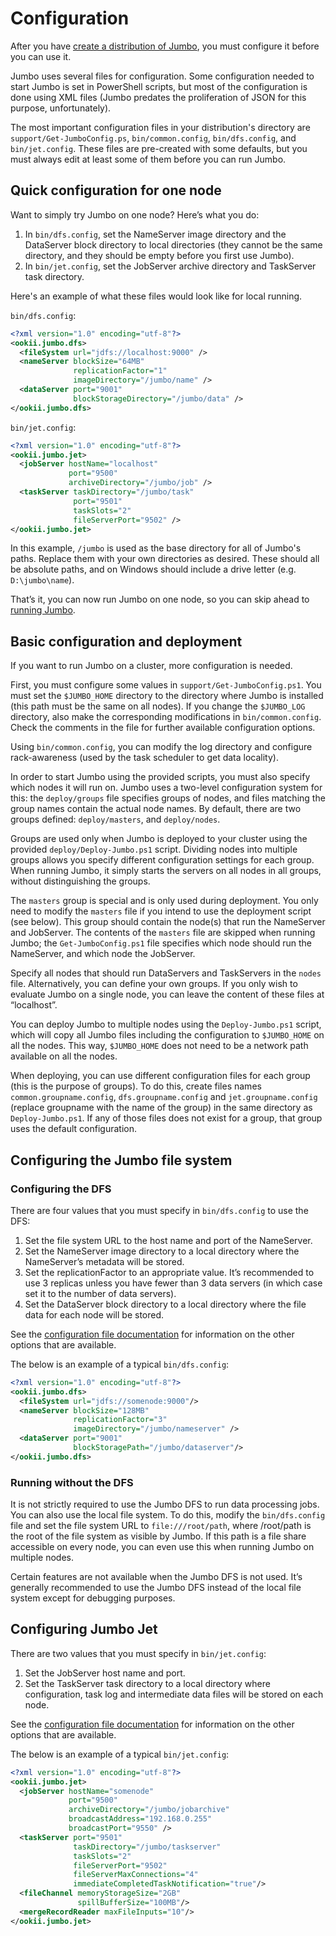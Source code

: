 # Configuration

After you have [create a distribution of Jumbo](Building.md), you must configure it before you can
use it.

Jumbo uses several files for configuration. Some configuration needed to start Jumbo is set in
PowerShell scripts, but most of the configuration is done using XML files (Jumbo predates the
proliferation of JSON for this purpose, unfortunately).

The most important configuration files in your distribution's directory are `support/Get-JumboConfig.ps`,
`bin/common.config`, `bin/dfs.config`, and `bin/jet.config`. These files are pre-created with some
defaults, but you must always edit at least some of them before you can run Jumbo.

## Quick configuration for one node

Want to simply try Jumbo on one node? Here’s what you do:

1. In `bin/dfs.config`, set the NameServer image directory and the DataServer block directory to
   local directories (they cannot be the same directory, and they should be empty before you first
   use Jumbo).
2. In `bin/jet.config`, set the JobServer archive directory and TaskServer task directory.

Here's an example of what these files would look like for local running.

`bin/dfs.config`:

```xml
<?xml version="1.0" encoding="utf-8"?>
<ookii.jumbo.dfs>
  <fileSystem url="jdfs://localhost:9000" />
  <nameServer blockSize="64MB"
              replicationFactor="1"
              imageDirectory="/jumbo/name" />
  <dataServer port="9001"
              blockStorageDirectory="/jumbo/data" />
</ookii.jumbo.dfs>
```

`bin/jet.config`:

```xml
<?xml version="1.0" encoding="utf-8"?>
<ookii.jumbo.jet>
  <jobServer hostName="localhost"
             port="9500"
             archiveDirectory="/jumbo/job" />
  <taskServer taskDirectory="/jumbo/task"
              port="9501"
              taskSlots="2"
              fileServerPort="9502" />
</ookii.jumbo.jet>
```

In this example, `/jumbo` is used as the base directory for all of Jumbo's paths. Replace them with
your own directories as desired. These should all be absolute paths, and on Windows should include
a drive letter (e.g. `D:\jumbo\name`).

That’s it, you can now run Jumbo on one node, so you can skip ahead to [running Jumbo](Running.md).

## Basic configuration and deployment

If you want to run Jumbo on a cluster, more configuration is needed.

First, you must configure some values in `support/Get-JumboConfig.ps1`. You must set the `$JUMBO_HOME`
directory to the directory where Jumbo is installed (this path must be the same on all nodes). If
you change the `$JUMBO_LOG` directory, also make the corresponding modifications in `bin/common.config`.
Check the comments in the file for further available configuration options.

Using `bin/common.config`, you can modify the log directory and configure rack-awareness (used by
the task scheduler to get data locality).

In order to start Jumbo using the provided scripts, you must also specify which nodes it will run
on. Jumbo uses a two-level configuration system for this: the `deploy/groups` file specifies groups
of nodes, and files matching the group names contain the actual node names. By default, there are
two groups defined: `deploy/masters`, and `deploy/nodes`.

Groups are used only when Jumbo is deployed to your cluster using the provided `deploy/Deploy-Jumbo.ps1`
script. Dividing nodes into multiple groups allows you specify different configuration settings for
each group. When running Jumbo, it simply starts the servers on all nodes in all groups, without
distinguishing the groups.

The `masters` group is special and is only used during deployment. You only need to modify the
`masters` file if you intend to use the deployment script (see below). This group should contain
the node(s) that run the NameServer and JobServer. The contents of the `masters` file are skipped
when running Jumbo; the `Get-JumboConfig.ps1` file specifies which node should run the NameServer,
and which node the JobServer.

Specify all nodes that should run DataServers and TaskServers in the `nodes` file. Alternatively,
you can define your own groups. If you only wish to evaluate Jumbo on a single node, you can leave
the content of these files at “localhost”.

You can deploy Jumbo to multiple nodes using the `Deploy-Jumbo.ps1` script, which will copy all
Jumbo files including the configuration to `$JUMBO_HOME` on all the nodes. This way, `$JUMBO_HOME`
does not need to be a network path available on all the nodes.

When deploying, you can use different configuration files for each group (this is the purpose of
groups). To do this, create files names `common.groupname.config`, `dfs.groupname.config` and
`jet.groupname.config` (replace groupname with the name of the group) in the same directory as
`Deploy-Jumbo.ps1`. If any of those files does not exist for a group, that group uses the default
configuration.

## Configuring the Jumbo file system

### Configuring the DFS

There are four values that you must specify in `bin/dfs.config` to use the DFS:

1. Set the file system URL to the host name and port of the NameServer.
2. Set the NameServer image directory to a local directory where the NameServer’s metadata will be
   stored.
3. Set the replicationFactor to an appropriate value. It’s recommended to use 3 replicas unless you
   have fewer than 3 data servers (in which case set it to the number of data servers).
4. Set the DataServer block directory to a local directory where the file data for each node will be
   stored.

See the [configuration file documentation](../Configuration/DfsConfiguration.html) for information
on the other options that are available.

The below is an example of a typical `bin/dfs.config`:

```xml
<?xml version="1.0" encoding="utf-8"?>
<ookii.jumbo.dfs>
  <fileSystem url="jdfs://somenode:9000"/>
  <nameServer blockSize="128MB"
              replicationFactor="3"
              imageDirectory="/jumbo/nameserver" />
  <dataServer port="9001"
              blockStoragePath="/jumbo/dataserver"/>
</ookii.jumbo.dfs>
```

### Running without the DFS

It is not strictly required to use the Jumbo DFS to run data processing jobs. You can also use the
local file system. To do this, modify the `bin/dfs.config` file and set the file system URL to
`file:///root/path`, where /root/path is the root of the file system as visible by Jumbo. If this
path is a file share accessible on every node, you can even use this when running Jumbo on multiple
nodes.

Certain features are not available when the Jumbo DFS is not used. It’s generally recommended to use
the Jumbo DFS instead of the local file system except for debugging purposes.

## Configuring Jumbo Jet

There are two values that you must specify in `bin/jet.config`:

1. Set the JobServer host name and port.
2. Set the TaskServer task directory to a local directory where configuration, task log and
   intermediate data files will be stored on each node.

See the [configuration file documentation](../Configuration/JetConfiguration.html) for information
on the other options that are available.

The below is an example of a typical `bin/jet.config`:

```xml
<?xml version="1.0" encoding="utf-8"?>
<ookii.jumbo.jet>
  <jobServer hostName="somenode"
             port="9500"
             archiveDirectory="/jumbo/jobarchive"
             broadcastAddress="192.168.0.255"
             broadcastPort="9550" />
  <taskServer port="9501"
              taskDirectory="/jumbo/taskserver"
              taskSlots="2"
              fileServerPort="9502"
              fileServerMaxConnections="4"
              immediateCompletedTaskNotification="true"/>
  <fileChannel memoryStorageSize="2GB"
               spillBufferSize="100MB"/>
  <mergeRecordReader maxFileInputs="10"/>
</ookii.jumbo.jet>
```
